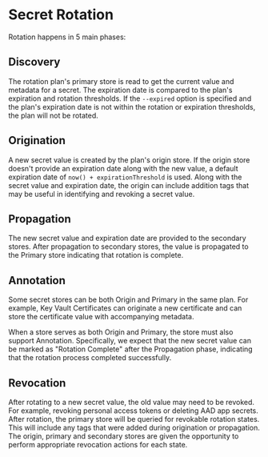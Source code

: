 # Secret Rotation

Rotation happens in 5 main phases:

## Discovery

The rotation plan's primary store is read to get the current value and metadata for a secret.
The expiration date is compared to the plan's expiration and rotation thresholds.
If the `--expired` option is specified and the plan's expiration date is not within the rotation or expiration thresholds, the plan will not be rotated.

## Origination

A new secret value is created by the plan's origin store.  If the origin store doesn't provide an expiration date along with the new value, a default expiration date of `now() + expirationThreshold` is used.  Along with the secret value and expiration date, the origin can include addition tags that may be useful in identifying and revoking a secret value.

## Propagation

The new secret value and expiration date are provided to the secondary stores.  After propagation to secondary stores, the value is propagated to the Primary store indicating that rotation is complete.

## Annotation

Some secret stores can be both Origin and Primary in the same plan.  For example, Key Vault Certificates can originate a new certificate and can store the certificate value with accompanying metadata.

When a store serves as both Origin and Primary, the store must also support Annotation.  Specifically, we expect that the new secret value can be marked as "Rotation Complete" after the Propagation phase, indicating that the rotation process completed successfully.

## Revocation

After rotating to a new secret value, the old value may need to be revoked.  For example, revoking personal access tokens or deleting AAD app secrets.  After rotation, the primary store will be queried for revokable rotation states.  This will include any tags that were added during origination or propagation.  The origin, primary and secondary stores are given the opportunity to perform appropriate revocation actions for each state.
